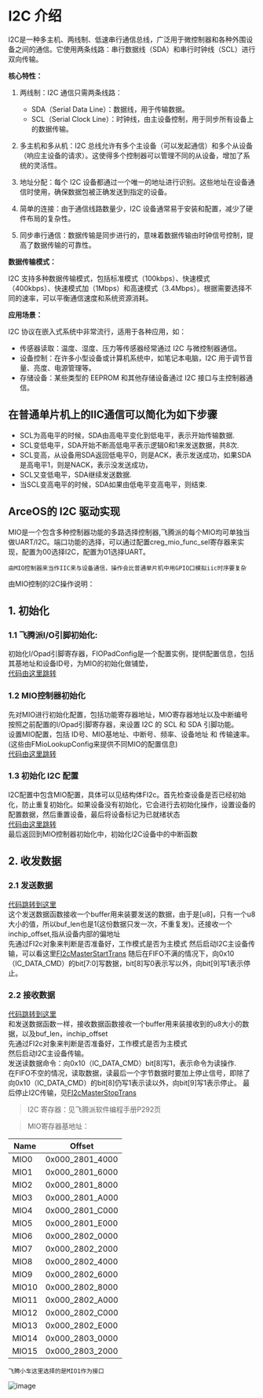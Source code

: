 # I2C 介绍

I2C是一种多主机、两线制、低速串行通信总线，广泛用于微控制器和各种外围设备之间的通信。它使用两条线路：串行数据线（SDA）和串行时钟线（SCL）进行双向传输。

**核心特性：**

1. 两线制：I2C 通信只需两条线路：

   * SDA（Serial Data Line）：数据线，用于传输数据。
   * SCL（Serial Clock Line）：时钟线，由主设备控制，用于同步所有设备上的数据传输。
2. 多主机和多从机：I2C 总线允许有多个主设备（可以发起通信）和多个从设备（响应主设备的请求）。这使得多个控制器可以管理不同的从设备，增加了系统的灵活性。
3. 地址分配：每个 I2C 设备都通过一个唯一的地址进行识别。这些地址在设备通信时使用，确保数据包被正确发送到指定的设备。
4. 简单的连接：由于通信线路数量少，I2C 设备通常易于安装和配置，减少了硬件布局的复杂性。
5. 同步串行通信：数据传输是同步进行的，意味着数据传输由时钟信号控制，提高了数据传输的可靠性。

**数据传输模式：**

I2C 支持多种数据传输模式，包括标准模式（100kbps）、快速模式（400kbps）、快速模式加（1Mbps）和高速模式（3.4Mbps）。根据需要选择不同的速率，可以平衡通信速度和系统资源消耗。

**应用场景：**

I2C 协议在嵌入式系统中非常流行，适用于各种应用，如：

* 传感器读取：温度、湿度、压力等传感器经常通过 I2C 与微控制器通信。
* 设备控制：在许多小型设备或计算机系统中，如笔记本电脑，I2C 用于调节音量、亮度、电源管理等。
* 存储设备：某些类型的 EEPROM 和其他存储设备通过 I2C 接口与主控制器通信。

## 在普通单片机上的IIC通信可以简化为如下步骤

* SCL为高电平的时候，SDA由高电平变化到低电平，表示开始传输数据.  
* SCL变低电平，SDA开始不断高低电平表示逻辑0和1来发送数据，共8次.  
* SCL变高，从设备用SDA返回低电平0，则是ACK，表示发送成功，如果SDA是高电平1，则是NACK，表示没发送成功， 
* SCL又变低电平，SDA继续发送数据.  
* 当SCL变高电平的时候，SDA如果由低电平变高电平，则结束.  


## ArceOS的 I2C 驱动实现

MIO是一个包含多种控制器功能的多路选择控制器,飞腾派的每个MIO均可单独当做UART/I2C。端口功能的选择，可以通过配置creg_mio_func_sel寄存器来实现，配置为00选择I2C，配置为01选择UART。

```
由MIO控制器来当作IIC来与设备通信，操作会比普通单片机中用GPIO口模拟iic时序要复杂
```

由MIO控制的I2C操作说明：
## 1. 初始化  
### 1.1 飞腾派I/O引脚初始化:  
初始化I/Opad引脚寄存器，FIOPadConfig是一个配置实例，提供配置信息，包括其基地址和设备ID号，为MIO的初始化做铺垫，  
[代码由这里跳转](https://github.com/arceos-usb/arceos_experiment/blob/usb-learnlings1/crates/driver_i2c/src/driver_iic/io.rs#L98)  
### 1.2 MIO控制器初始化  
先对MIO进行初始化配置，包括功能寄存器地址，MIO寄存器地址以及中断编号  
按照之前配置的I/Opad引脚寄存器，来设置 I2C 的 SCL 和 SDA 引脚功能。   
设置MIO配置，包括 ID号、MIO基地址、中断号、频率、设备地址 和 传输速率。(这些由FMioLookupConfig来提供不同MIO的配置信息)  
[代码由这里跳转](https://github.com/arceos-usb/arceos_experiment/blob/usb-learnlings1/crates/driver_i2c/src/example.rs#L211)   
### 1.3 初始化 I2C 配置 
I2C配置中包含MIO配置，具体可以见结构体FI2c。首先检查设备是否已经初始化，防止重复初始化。如果设备没有初始化，它会进行去初始化操作，设置设备的配置数据，然后重置设备，最后将设备标记为已就绪状态  
[代码由这里跳转](https://github.com/arceos-usb/arceos_experiment/blob/usb-learnlings1/crates/driver_i2c/src/driver_iic/i2c.rs#L118)  
最后返回到MIO控制器初始化中，初始化I2C设备中的中断函数

## 2. 收发数据
### 2.1 发送数据
[代码跳转到这里](https://github.com/arceos-usb/arceos_experiment/blob/usb-learnlings1/crates/driver_i2c/src/example.rs#L265)      
这个发送数据函数接收一个buffer用来装要发送的数据，由于是[u8]，只有一个u8大小的值，所以buf_len也是1(这份数据只发一次，不重复发)。还接收一个inchip_offset,指从设备内部的偏地址  
先通过FI2c对象来判断是否准备好，工作模式是否为主模式
然后启动I2C主设备传输，可以看这里[FI2cMasterStartTrans](https://github.com/arceos-usb/arceos_experiment/blob/usb-learnlings1/crates/driver_i2c/src/driver_iic/i2c_master.rs#L25)
随后在FIFO不满的情况下，向0x10（IC_DATA_CMD）的bit[7:0]写数据，bit[8]写0表示写以外，向bit[9]写1表示停止。  



### 2.2 接收数据
[代码跳转到这里](https://github.com/arceos-usb/arceos_experiment/blob/usb-learnlings1/crates/driver_i2c/src/example.rs#L287)  
和发送数据函数一样，接收数据函数接收一个buffer用来装接收到的u8大小的数据，以及buf_len，inchip_offset  
先通过FI2c对象来判断是否准备好，工作模式是否为主模式  
然后启动I2C主设备传输。  
发送读数据命令：向0x10（IC_DATA_CMD）bit[8]写1，表示命令为读操作.  
在FIFO不空的情况，读取数据，读最后一个字节数据时要加上停止信号，即除了向0x10（IC_DATA_CMD）的bit[8]仍写1表示读以外，向bit[9]写1表示停止。
最后停止I2C传输，见[FI2cMasterStopTrans](https://github.com/arceos-usb/arceos_experiment/blob/usb-learnlings1/crates/driver_i2c/src/driver_iic/i2c_master.rs#L62)


> I2C 寄存器：见飞腾派软件编程手册P292页


> MIO寄存器基地址：

| Name  | Offset          |
| ----- | --------------- |
| MIO0  | 0x000_2801_4000 |
| MIO1  | 0x000_2801_6000 |
| MIO2  | 0x000_2801_8000 |
| MIO3  | 0x000_2801_A000 |
| MIO4  | 0x000_2801_C000 |
| MIO5  | 0x000_2801_E000 |
| MIO6  | 0x000_2802_0000 |
| MIO7  | 0x000_2802_2000 |
| MIO8  | 0x000_2802_4000 |
| MIO9  | 0x000_2802_6000 |
| MIO10 | 0x000_2802_8000 |
| MIO11 | 0x000_2802_A000 |
| MIO12 | 0x000_2802_C000 |
| MIO13 | 0x000_2802_E000 |
| MIO14 | 0x000_2803_0000 |
| MIO15 | 0x000_2803_2000 |

```
飞腾小车这里选择的是MIO1作为接口
```

![image](https://github.com/chenlongos/raspi4-with-arceos-doc/assets/83756052/ad8433b3-5cd2-4780-8664-01c86312e702)